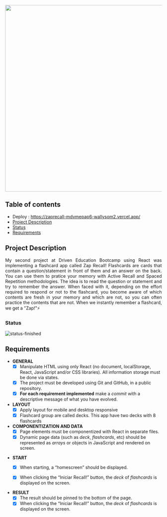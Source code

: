 <p align="center">
  <img src="https://user-images.githubusercontent.com/97575616/159168337-db954903-5c89-45d4-aae7-7ac410f00e10.png" width="600px" alt="">
</p>


## Table of contents

* Deploy : https://zaprecall-mdvmepap6-wallysom2.vercel.app/
* [Project Description](#project-description)
* [Status](#status)
* [Requirements](#requirements)



## Project Description
<p align="justify">My second project at Driven Education Bootcamp using React was implementing a flashcard app called Zap Recall!  Flashcards are cards that contain a question/statement in front of them and an answer on the back. You can use them to pratice your memory with Active Recall and Spaced Repetition methodologies.
The idea is to read the question or statement and try to remember the answer. When faced with it, depending on the effort required to respond or not to the flashcard, you become aware of which contents are fresh in your memory and which are not, so you can often practice the contents that are not.
When we instantly remember a flashcard, we get a "Zap!"⚡</p>

### Status
![status-finished](https://user-images.githubusercontent.com/97575616/152926720-d042178b-24c0-4d6b-94fb-0ccbd3c082cc.svg)



  
## Requirements

* **GENERAL**
    - [x] Manipulate HTML using only React (no document, localStorage, React, JavaScript and/or CSS libraries). All information storage must be done via states.
    - [x] The project must be developed using Git and GitHub, in a public repository.
    - [x] **For each requirement implemented** make a *commit* with a descriptive message of what you have evolved.

* **LAYOUT**
  - [x] Apply layout for mobile and desktop responsive
  - [x] Flashcard group are called decks. This app have two decks with 8 flashcards

* **COMPONENTIZATION AND DATA**
  - [x] Page elements must be componentized with React in separate files.
  - [x] Dynamic page data (such as *deck*, *flashcards*, etc) should be represented as *arrays* or objects in JavaScript and rendered on screen.

- **START**
  - [x] When starting, a “homescreen” should be displayed.
  - [x] When clicking the “Iniciar Recall!” button, the *deck* of *flashcards* is displayed on the screen.


- **RESULT**
  - [x] The result should be pinned to the bottom of the page.
  - [x] When clicking the “Iniciar Recall!” button, the *deck* of *flashcards* is displayed on the screen.
